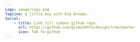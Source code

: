 ```yaml
---
Logo: image/logo.png
Tagline: a little boy with big dreams.
Social:
    - title: Link till sidans github repo.
      url: https://github.com/gizmo10475/design/tree/master
      icon: fab fa-github
---
```

